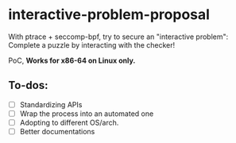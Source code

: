 # interactive-problem-proposal
With ptrace + seccomp-bpf, try to secure an "interactive problem": Complete a puzzle by interacting with the checker!

PoC, **Works for x86-64 on Linux only.**

## To-dos:

- [ ] Standardizing APIs
- [ ] Wrap the process into an automated one
- [ ] Adopting to different OS/arch.
- [ ] Better documentations
